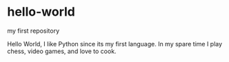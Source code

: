# hello-world
my first repository

Hello World, I like Python since its my first language.
In my spare time I play chess, video games, and love to cook.

